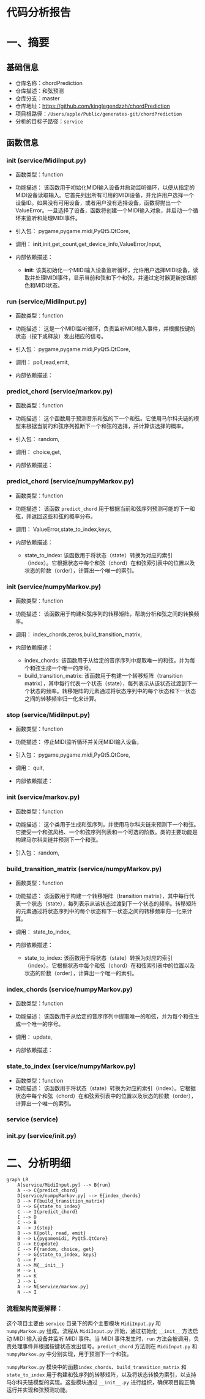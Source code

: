 # 代码分析报告

# 一、摘要



## 基础信息
- 仓库名称：chordPrediction
- 仓库描述：和弦预测
- 仓库分支：master
- 仓库地址：https://github.com/kinglegendzzh/chordPrediction
- 项目根路径：`/Users/apple/Public/generates-git/chordPrediction`
- 分析的目标子路径：`service`

## 函数信息
### __init__ (service/MidiInput.py)
- 函数类型：function
- 功能描述：
该函数用于初始化MIDI输入设备并启动监听循环，以便从指定的MIDI设备读取输入。它首先列出所有可用的MIDI设备，并允许用户选择一个设备ID。如果没有可用设备，或者用户没有选择设备，函数将抛出一个ValueError。一旦选择了设备，函数将创建一个MIDI输入对象，并启动一个循环来监听和处理MIDI事件。


- 引入包：
pygame,pygame.midi,PyQt5.QtCore,
- 调用：
__init__,init,get_count,get_device_info,ValueError,Input,
- 内部依赖描述：
  - __init__: 该类初始化一个MIDI输入设备监听循环，允许用户选择MIDI设备，读取并处理MIDI事件，显示当前和弦和下个和弦，并通过定时器更新按钮颜色和MIDI状态。


### run (service/MidiInput.py)
- 函数类型：function
- 功能描述：
这是一个MIDI监听循环，负责监听MIDI输入事件，并根据按键的状态（按下或释放）发出相应的信号。


- 引入包：
pygame,pygame.midi,PyQt5.QtCore,
- 调用：
poll,read,emit,
- 内部依赖描述：


### predict_chord (service/markov.py)
- 函数类型：function
- 功能描述：
这个函数用于预测音乐和弦的下一个和弦。它使用马尔科夫链的模型来根据当前的和弦序列推断下一个和弦的选择，并计算该选择的概率。


- 引入包：
random,
- 调用：
choice,get,
- 内部依赖描述：


### predict_chord (service/numpyMarkov.py)
- 函数类型：function
- 功能描述：
该函数 `predict_chord` 用于根据当前和弦序列预测可能的下一和弦，并返回这些和弦的概率分布。



- 调用：
ValueError,state_to_index,keys,
- 内部依赖描述：
  - state_to_index: 该函数用于将状态（state）转换为对应的索引（index）。它根据状态中每个和弦（chord）在和弦索引表中的位置以及状态的阶数（order），计算出一个唯一的索引。


### __init__ (service/numpyMarkov.py)
- 函数类型：function
- 功能描述：
该函数用于构建和弦序列的转移矩阵，帮助分析和弦之间的转换频率。



- 调用：
index_chords,zeros,build_transition_matrix,
- 内部依赖描述：
  - index_chords: 该函数用于从给定的音序序列中提取唯一的和弦，并为每个和弦生成一个唯一的序号。
  - build_transition_matrix: 该函数用于构建一个转移矩阵（transition matrix），其中每行代表一个状态（state），每列表示从该状态过渡到下一个状态的频率。转移矩阵的元素通过将状态序列中的每个状态和下一状态之间的转移频率归一化来计算。


### stop (service/MidiInput.py)
- 函数类型：function
- 功能描述：
停止MIDI监听循环并关闭MIDI输入设备。


- 引入包：
pygame,pygame.midi,PyQt5.QtCore,
- 调用：
quit,
- 内部依赖描述：


### __init__ (service/markov.py)
- 函数类型：function
- 功能描述：
这个类用于生成和弦序列，并使用马尔科夫链来预测下一个和弦。它接受一个和弦风格、一个和弦序列列表和一个可选的阶数。类的主要功能是构建马尔科夫链并预测下一个和弦。


- 引入包：
random,



### build_transition_matrix (service/numpyMarkov.py)
- 函数类型：function
- 功能描述：
该函数用于构建一个转移矩阵（transition matrix），其中每行代表一个状态（state），每列表示从该状态过渡到下一个状态的频率。转移矩阵的元素通过将状态序列中的每个状态和下一状态之间的转移频率归一化来计算。



- 调用：
state_to_index,
- 内部依赖描述：
  - state_to_index: 该函数用于将状态（state）转换为对应的索引（index）。它根据状态中每个和弦（chord）在和弦索引表中的位置以及状态的阶数（order），计算出一个唯一的索引。


### index_chords (service/numpyMarkov.py)
- 函数类型：function
- 功能描述：
该函数用于从给定的音序序列中提取唯一的和弦，并为每个和弦生成一个唯一的序号。



- 调用：
update,
- 内部依赖描述：


### state_to_index (service/numpyMarkov.py)
- 函数类型：function
- 功能描述：
该函数用于将状态（state）转换为对应的索引（index）。它根据状态中每个和弦（chord）在和弦索引表中的位置以及状态的阶数（order），计算出一个唯一的索引。






### service (service)





### __init__.py (service/__init__.py)







# 二、分析明细



```mermaid
graph LR
    A[service/MidiInput.py] --> B{run}
    A --> C{predict_chord}
    D[service/numpyMarkov.py] --> E{index_chords}
    D --> F{build_transition_matrix}
    D --> G{state_to_index}
    C --> I{predict_chord}
    I --> D
    C --> B
    A --> J{stop}
    B --> K{poll, read, emit}
    B --> L{pygamemidi, PyQt5.QtCore}
    D --> E{update}
    C --> F{random, choice, get}
    F --> G{state_to_index, keys}
    G --> F
    A --> M{__init__}
    M --> L
    M --> K
    J --> L
    A --> N[service/markov.py]
    N --> I
```

### 流程架构简要解释：

这个项目主要由 `service` 目录下的两个主要模块 `MidiInput.py` 和 `numpyMarkov.py` 组成。流程从 `MidiInput.py` 开始，通过初始化 `__init__` 方法启动 MIDI 输入设备并监听 MIDI 事件。当 MIDI 事件发生时，`run` 方法会被调用，负责处理事件并根据按键状态发出信号。`predict_chord` 方法则在 `MidiInput.py` 和 `numpyMarkov.py` 中分别实现，用于预测下一个和弦。

`numpyMarkov.py` 模块中的函数`index_chords`、`build_transition_matrix` 和 `state_to_index` 用于构建和弦序列的转移矩阵，以及将状态转换为索引，以支持马尔科夫链模型的实现。这些模块通过 `__init__.py` 进行组织，确保项目能正确运行并实现和弦预测功能。

